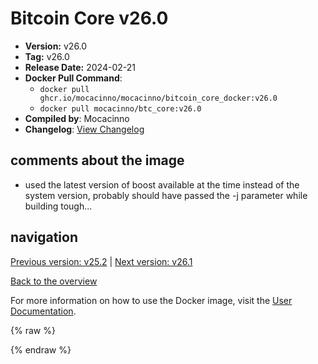 # Bitcoin Core v26.0

- **Version:** v26.0
- **Tag:** v26.0
- **Release Date:** 2024-02-21
- **Docker Pull Command**:
  - `docker pull ghcr.io/mocacinno/mocacinno/bitcoin_core_docker:v26.0`
  - `docker pull mocacinno/btc_core:v26.0`
- **Compiled by**: Mocacinno
- **Changelog**: [View Changelog](https://github.com/bitcoin/bitcoin/blob/v26.0/doc/release-notes.md)

## comments about the image

- used the latest version of boost available at the time instead of the system version, probably should have passed the -j parameter while building tough...

## navigation

[Previous version: v25.2](./v25.2.md) | [Next version: v26.1](./v26.1.md)

[Back to the overview](./Readme.md)

For more information on how to use the Docker image, visit the [User Documentation](../userdocs/Readme.md).

<!-- Google tag (gtag.js) -->
{% raw %}
<script async src="https://www.googletagmanager.com/gtag/js?id=G-BPC6NC6FF9"></script>
<script>
  window.dataLayer = window.dataLayer || [];
  function gtag(){dataLayer.push(arguments);}
  gtag('js', new Date());
  gtag('config', 'G-BPC6NC6FF9');
</script>
{% endraw %}

